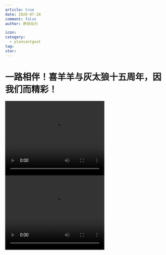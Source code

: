```yaml
---
article: true
date: 2020-07-28
comment: false
author: 原创动力

icon:
category:
  - plansantgoat
tag:
star:
---
```


# 一路相伴！喜羊羊与灰太狼十五周年，因我们而精彩！

<!-- more -->

<video width="320" height="240" controls>   
<source src="https://www.hanjiaming.com.cn/wp-content/uploads/2020/08/20200803142633581.mp4" type="video/mp4">
</video>

<video width="320" height="240" controls>   
<source src="https://www.hanjiaming.com.cn/wp-content/uploads/2020/08/20200803142632349.mp4" type="video/mp4">
</video>
